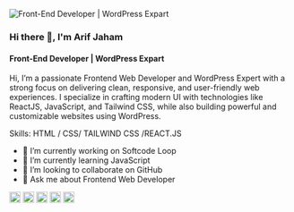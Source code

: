 ![Front-End Developer | WordPress Expart](https://i.ibb.co/XZ0G37d5/Black-and-Gold-Simple-Modern-Geometric-Law-Consultant-Linked-In-Banner-1.png)

### Hi there 👋, I'm Arif Jaham
#### Front-End Developer | WordPress Expart


Hi, I’m a passionate Frontend Web Developer and WordPress Expert with a strong focus on delivering clean, responsive, and user-friendly web experiences. I specialize in crafting modern UI with technologies like ReactJS, JavaScript, and Tailwind CSS, while also building powerful and customizable websites using WordPress.

Skills:  HTML / CSS/ TAILWIND CSS /REACT.JS

- 🔭 I’m currently working on Softcode Loop 
- 🌱 I’m currently learning JavaScript 
- 👯 I’m looking to collaborate on GitHub 
- 💬 Ask me about Frontend Web Developer  


[<img src='https://cdn.jsdelivr.net/npm/simple-icons@3.0.1/icons/github.svg' alt='github' height='20' >](https://github.com/https://github.com/devarif420)  [<img src='https://cdn.jsdelivr.net/npm/simple-icons@3.0.1/icons/facebook.svg' alt='facebook' height='20'>](https://www.facebook.com/https://www.facebook.com/Arif%20Jahan)  [<img src='https://cdn.jsdelivr.net/npm/simple-icons@3.0.1/icons/instagram.svg' alt='instagram' height='20'>](https://www.instagram.com/https://www.instagram.com/arifjahan864/)  [<img src='https://cdn.jsdelivr.net/npm/simple-icons@3.0.1/icons/twitter.svg' alt='twitter' height='20'>](https://twitter.com/ArifJahan30)  [<img src='https://cdn.jsdelivr.net/npm/simple-icons@3.0.1/icons/icloud.svg' alt='website' height='20'>](https://devarifinfo.netlify.app/)  


